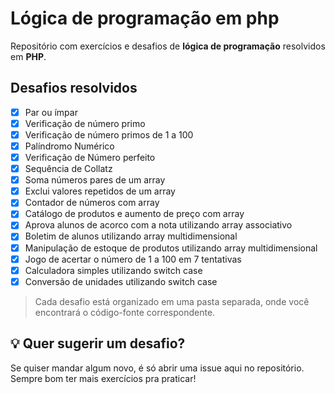 # Lógica de programação em php
Repositório com exercícios e desafios de **lógica de programação** resolvidos em **PHP**.

## Desafios resolvidos
- [X] Par ou ímpar
- [X] Verificação de número primo
- [X] Verificação de número primos de 1 a 100
- [X] Palíndromo Numérico
- [X] Verificação de Número perfeito
- [X] Sequência de Collatz
- [X] Soma números pares de um array
- [X] Exclui valores repetidos de um array
- [X] Contador de números com array
- [X] Catálogo de produtos e aumento de preço com array
- [X] Aprova alunos de acorco com a nota utilizando array associativo 
- [X] Boletim de alunos utilizando array multidimensional
- [X] Manipulação de estoque de produtos utilizando array multidimensional
- [X] Jogo de acertar o número de 1 a 100 em 7 tentativas
- [X] Calculadora simples utilizando switch case
- [X] Conversão de unidades utilizando switch case

> Cada desafio está organizado em uma pasta separada, onde você encontrará o código-fonte correspondente.

## 💡 Quer sugerir um desafio?
Se quiser mandar algum novo, é só abrir uma issue aqui no repositório.  
Sempre bom ter mais exercícios pra praticar!
